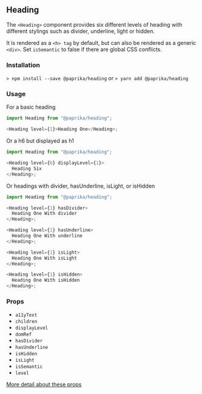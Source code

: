 ## Heading

The `<Heading>` component provides six different levels of heading with different stylings such as divider, underline, light or hidden.

It is rendered as a `<h> tag` by default, but can also be rendered as a generic `<div>`. Set `isSemantic` to false if there are global CSS conflicts.

### Installation

`> npm install --save @paprika/heading`
or
`> yarn add @paprika/heading`

### Usage

For a basic heading

```js
import Heading from "@paprika/heading";

<Heading level={1}>Heading One</Heading>;
```

Or a h6 but displayed as h1

```js
import Heading from "@paprika/heading";

<Heading level={6} displayLevel={1}>
  Heading Six
</Heading>;
```

Or headings with divider, hasUnderline, isLight, or isHidden

```js
import Heading from "@paprika/heading";

<Heading level={1} hasDivider>
  Heading One With divider
</Heading>;

<Heading level={1} hasUnderline>
  Heading One With underline
</Heading>;

<Heading level={1} isLight>
  Heading One With isLight
</Heading>;

<Heading level={1} isHidden>
  Heading One With isHidden
</Heading>;
```

### Props

- `a11yText`
- `children`
- `displayLevel`
- `domRef`
- `hasDivider`
- `hasUnderline`
- `isHidden`
- `isLight`
- `isSemantic`
- `level`

[More detail about these props](https://github.com/acl-services/paprika/blob/master/packages/Heading/src/Heading.js)
